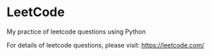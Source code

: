 # LeetCode
My practice of leetcode questions using Python

For details of leetcode questions, please visit: https://leetcode.com/
